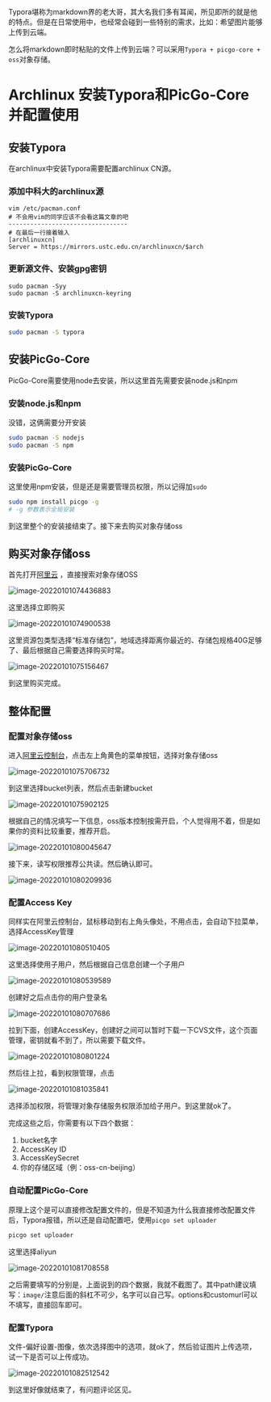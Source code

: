 Typora堪称为markdown界的老大哥，其大名我们多有耳闻，所见即所的就是他的特点。但是在日常使用中，也经常会碰到一些特别的需求，比如：希望图片能够上传到云端。

怎么将markdown即时粘贴的文件上传到云端？可以采用`Typora + picgo-core + oss`对象存储。

# Archlinux 安装Typora和PicGo-Core并配置使用

## 安装Typora

在archlinux中安装Typora需要配置archlinux CN源。

### 添加中科大的archlinux源

```shell
vim /etc/pacman.conf
# 不会用vim的同学应该不会看这篇文章的吧
---------------------------------
# 在最后一行接着输入
[archlinuxcn]
Server = https://mirrors.ustc.edu.cn/archlinuxcn/$arch
```

### 更新源文件、安装gpg密钥

```shell
sudo pacman -Syy
sudo pacman -S archlinuxcn-keyring
```

### 安装Typora

```bash
sudo pacman -S typora
```

## 安装PicGo-Core

PicGo-Core需要使用node去安装，所以这里首先需要安装node.js和npm

### 安装node.js和npm

没错，这俩需要分开安装

```bash
sudo pacman -S nodejs
sudo pacman -S npm
```

### 安装PicGo-Core

这里使用npm安装，但是还是需要管理员权限，所以记得加`sudo`

```bash
sudo npm install picgo -g
# -g 参数表示全局安装
```

到这里整个的安装接结束了。接下来去购买对象存储oss

## 购买对象存储oss

首先打开[阿里云](https://www.aliyun.com) ，直接搜索对象存储OSS

![image-20220101074436883](https://klelee-image.oss-cn-qingdao.aliyuncs.com/image/image-20220101074436883.png)

这里选择立即购买

![image-20220101074900538](https://klelee-image.oss-cn-qingdao.aliyuncs.com/image/image-20220101074900538.png)

这里资源包类型选择“标准存储包”，地域选择距离你最近的、存储包规格40G足够了、最后根据自己需要选择购买时常。

![image-20220101075156467](https://klelee-image.oss-cn-qingdao.aliyuncs.com/image/image-20220101075156467.png)

到这里购买完成。

## 整体配置

### 配置对象存储oss

进入[阿里云控制台](https://homenew.console.aliyun.com/)，点击左上角黄色的菜单按钮，选择对象存储oss

![image-20220101075706732](https://klelee-image.oss-cn-qingdao.aliyuncs.com/image/image-20220101075706732.png)

到这里选择bucket列表，然后点击新建bucket

![image-20220101075902125](https://klelee-image.oss-cn-qingdao.aliyuncs.com/image/image-20220101075902125.png)

根据自己的情况填写一下信息，oss版本控制按需开启，个人觉得用不着，但是如果你的资料比较重要，推荐开启。

![image-20220101080045647](https://klelee-image.oss-cn-qingdao.aliyuncs.com/image/image-20220101080045647.png)

接下来，读写权限推荐公共读。然后确认即可。

![image-20220101080209936](https://klelee-image.oss-cn-qingdao.aliyuncs.com/image/image-20220101080209936.png)

### 配置Access Key

同样实在阿里云控制台，鼠标移动到右上角头像处，不用点击，会自动下拉菜单，选择AccessKey管理

![image-20220101080510405](https://klelee-image.oss-cn-qingdao.aliyuncs.com/image/image-20220101080510405.png)

这里选择使用子用户，然后根据自己信息创建一个子用户

![image-20220101080539589](https://klelee-image.oss-cn-qingdao.aliyuncs.com/image/image-20220101080539589.png)

创建好之后点击你的用户登录名

![image-20220101080707686](https://klelee-image.oss-cn-qingdao.aliyuncs.com/image/image-20220101080707686.png)

拉到下面，创建AccessKey，创建好之间可以暂时下载一下CVS文件，这个页面管理，密钥就看不到了，所以需要下载文件。

![image-20220101080801224](https://klelee-image.oss-cn-qingdao.aliyuncs.com/image/image-20220101080801224.png)

然后往上拉，看到权限管理，点击

![image-20220101081035841](https://klelee-image.oss-cn-qingdao.aliyuncs.com/image/image-20220101081035841.png)

选择添加权限，将管理对象存储服务权限添加给子用户。到这里就ok了。

完成这些之后，你需要有以下四个数据：

1. bucket名字
2. AccessKey ID
3. AccessKeySecret
4. 你的存储区域（例：oss-cn-beijing）

### 自动配置PicGo-Core

原理上这个是可以直接修改配置文件的，但是不知道为什么我直接修改配置文件后，Typora报错，所以还是自动配置吧，使用`picgo set uploader`

```bash
picgo set uploader
```

这里选择aliyun

![image-20220101081708558](https://klelee-image.oss-cn-qingdao.aliyuncs.com/image/image-20220101081708558.png)

之后需要填写的分别是，上面说到的四个数据，我就不截图了。其中path建议填写：`image/`注意后面的斜杠不可少，名字可以自己写。options和customurl可以不填写，直接回车即可。

### 配置Typora

文件-偏好设置-图像，依次选择图中的选项，就ok了，然后验证图片上传选项，试一下是否可以上传成功。

![image-20220101082512542](https://klelee-image.oss-cn-qingdao.aliyuncs.com/image/image-20220101082512542.png)

到这里好像就结束了，有问题评论区见。